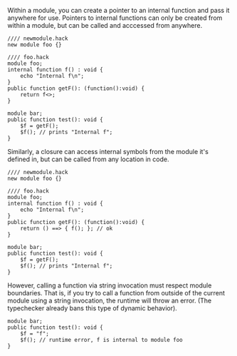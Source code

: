 Within a module, you can create a pointer to an internal function and pass it anywhere for use. Pointers to internal functions can only be created from within a module, but can be called and acccessed from anywhere.

```hack
//// newmodule.hack
new module foo {}

//// foo.hack
module foo;
internal function f() : void {
    echo "Internal f\n";
}
public function getF(): (function():void) {
    return f<>;
}
```

```hack no-extract
module bar;
public function test(): void {
    $f = getF();
    $f(); // prints "Internal f";
}
```

Similarly, a closure can access internal symbols from the module it's
defined in, but can be called from any location in code.

```hack
//// newmodule.hack
new module foo {}

//// foo.hack
module foo;
internal function f() : void {
    echo "Internal f\n";
}
public function getF(): (function():void) {
    return () ==> { f(); }; // ok
}
```

```hack no-extract
module bar;
public function test(): void {
    $f = getF();
    $f(); // prints "Internal f";
}
```

However, calling a function via string invocation must respect module boundaries. That is, if you try to call a function from outside of the current module using a string invocation, the runtime will throw an error. (The typechecker already bans this type of dynamic behavior).

```hack no-extract
module bar;
public function test(): void {
    $f = "f";
    $f(); // runtime error, f is internal to module foo
}
```
